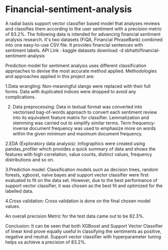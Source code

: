 # Financial-sentiment-analysis

A radial basis support vector classifier based model that analyses reviews and classifies them according to the user sentiment with a precision metric of 83.2%.
The following data is intended for advancing financial sentiment analysis research. It's two datasets (FiQA, Financial PhraseBank) combined into one easy-to-use CSV file. It provides financial sentences with sentiment labels.
API Link : kaggle datasets download -d sbhatti/financial-sentiment-analysis

Prediction model for sentiment analysis uses different classification approaches to devise the most accurate method applied. Methodologies and approaches applied in this project are:

1.Data wrangling: Non-meaningful slangs were replaced with their full forms. Data with duplicated indices were dropped to avoid any complications.

2. Data preprocessing: Data in textual format was converted into vectorised bag-of-words approach to convert each sentiment review into its equivalent feature matrix for classifier. Lemmatization and stemming was carried out to simplify similar terms. Term frequency-inverse document frequency was  used to emphasize more on words within the given minimum and maximum document frequency.

2.EDA (Exploratory data analysis): Infographics were created using pandas_profiler which provides a quick summary of data and shows the features with high correlation, value counts, distinct values, frequency distributions and so on.

3.Prediction model: Classification models such as decision trees, random forests, xgboost, naive bayes and support vector classifier were first evaluated to fit on the data set. However, due to the best performance of support vector classifier, it was chosen as the best fit and optimized for the labelled data. 

4.Cross validation: Cross validation is done on the final chosen model values.

An overall precision Metric for the test data came out to be 82.3%.

Conclusion: It can be seen that both XGBoost and Support Vector Classifier of linear kind prove equally useful in classifying the sentiments as positive, negative and neutral. Support vector classifier with hyperparameter tuning helps us achieve a precision of 83.2%.
